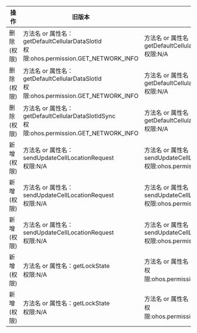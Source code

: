 | 操作 | 旧版本 | 新版本 | d.ts文件 |
| ---- | ------ | ------ | -------- |
|删除(权限)|方法名 or 属性名：getDefaultCellularDataSlotId<br>权限:ohos.permission.GET_NETWORK_INFO|方法名 or 属性名：getDefaultCellularDataSlotId<br>权限:N/A|@ohos.telephony.data.d.ts|
|删除(权限)|方法名 or 属性名：getDefaultCellularDataSlotId<br>权限:ohos.permission.GET_NETWORK_INFO|方法名 or 属性名：getDefaultCellularDataSlotId<br>权限:N/A|@ohos.telephony.data.d.ts|
|删除(权限)|方法名 or 属性名：getDefaultCellularDataSlotIdSync<br>权限:ohos.permission.GET_NETWORK_INFO|方法名 or 属性名：getDefaultCellularDataSlotIdSync<br>权限:N/A|@ohos.telephony.data.d.ts|
|新增(权限)|方法名 or 属性名：sendUpdateCellLocationRequest<br>权限:N/A|方法名 or 属性名：sendUpdateCellLocationRequest<br>权限:ohos.permission.LOCATION|@ohos.telephony.radio.d.ts|
|新增(权限)|方法名 or 属性名：sendUpdateCellLocationRequest<br>权限:N/A|方法名 or 属性名：sendUpdateCellLocationRequest<br>权限:ohos.permission.LOCATION|@ohos.telephony.radio.d.ts|
|新增(权限)|方法名 or 属性名：sendUpdateCellLocationRequest<br>权限:N/A|方法名 or 属性名：sendUpdateCellLocationRequest<br>权限:ohos.permission.LOCATION|@ohos.telephony.radio.d.ts|
|新增(权限)|方法名 or 属性名：getLockState<br>权限:N/A|方法名 or 属性名：getLockState<br>权限:ohos.permission.GET_TELEPHONY_STATE|@ohos.telephony.sim.d.ts|
|新增(权限)|方法名 or 属性名：getLockState<br>权限:N/A|方法名 or 属性名：getLockState<br>权限:ohos.permission.GET_TELEPHONY_STATE|@ohos.telephony.sim.d.ts|
